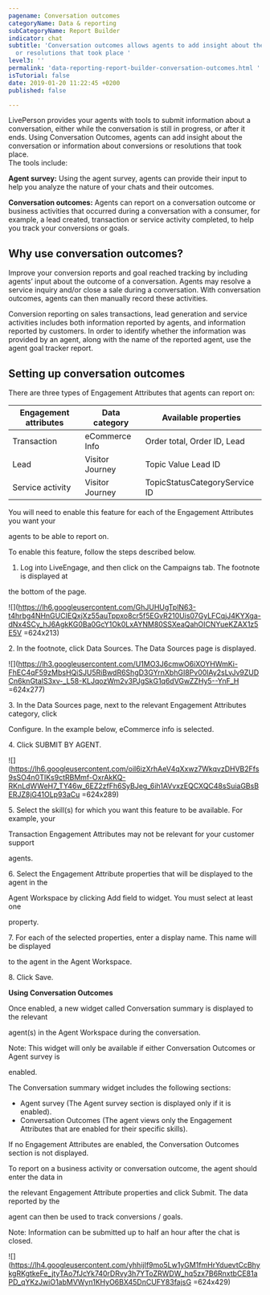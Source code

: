 ```yaml
---
pagename: Conversation outcomes
categoryName: Data & reporting
subCategoryName: Report Builder
indicator: chat
subtitle: 'Conversation outcomes allows agents to add insight about the conversation
  or resolutions that took place '
level3: ''
permalink: 'data-reporting-report-builder-conversation-outcomes.html '
isTutorial: false
date: 2019-01-20 11:22:45 +0200
published: false

---
```

LivePerson provides your agents with tools to submit information about a conversation, either while the conversation is still in progress, or after it ends. Using Conversation Outcomes, agents can add insight about the conversation or information about conversions or resolutions that took place.  
The tools include:  

**Agent survey:** Using the agent survey, agents can provide their input to help you analyze the nature of your chats and their outcomes.  

**Conversation outcomes:** Agents can report on a conversation outcome or business activities that occurred during a conversation with a consumer, for example, a lead created, transaction or service activity completed, to help you track your conversions or goals. 

## Why use conversation outcomes? 

Improve your conversion reports and goal reached tracking by including agents’ input about the outcome of a conversation. Agents may resolve a service inquiry and/or close a sale during a conversation. With conversation outcomes, agents can then manually record these activities. 

Conversion reporting on sales transactions, lead generation and service activities includes both information reported by agents, and information reported by customers. In order to identify whether the information was provided by an agent, along with the name of the reported agent, use the agent goal tracker report. 

## **Setting up conversation outcomes** 

There are three types of Engagement Attributes that agents can report on:

| Engagement attributes  | Data category | Available properties |
| --- | --- | --- |
| Transaction  | eCommerce Info | Order total, Order ID, Lead  |
| Lead | Visitor Journey | Topic Value Lead ID |
| Service activity  | Visitor Journey | TopicStatusCategoryService ID |

You will need to enable this feature for each of the Engagement Attributes you want your

agents to be able to report on.

To enable this feature, follow the steps described below.

1. Log into LiveEngage, and then click on the Campaigns tab. The footnote is displayed at

the bottom of the page.

![](https://lh6.googleusercontent.com/GhJUHUgTplN63-t4hrbg4NHnGUCIEQxjXz55auTppxo8cr5f5EGvR210Uis07GyLFCqjJ4KYXga-dNx4SCy_hJ6AgkKG0Ba0GcY1Ok0LxAYNM80SSXeaQahOICNYueKZAX1z5E5V =624x213)

2\. In the footnote, click Data Sources. The Data Sources page is displayed.

![](https://lh3.googleusercontent.com/U1MO3J6cmwO6iXOYHWmKi-FhEC4qF59zMbsHQiSJU5RiBwdR6ShgD3GYrnXbhGI8Pv00lAy2sLvJv9ZUDCn6knGtalS3xv-_L58-KLJqozWm2v3PJgSkG1q6dVGwZZHy5--YnF_H =624x277)

3\. In the Data Sources page, next to the relevant Engagement Attributes category, click

Configure. In the example below, eCommerce info is selected.

4\. Click SUBMIT BY AGENT.

![](https://lh6.googleusercontent.com/oil6izXrhAeV4qXxwz7WkqvzDHVB2Ffs9sSO4n0TIKs9ctRBMmf-OxrAkKQ-RKnLdWWeH7_TY46w_6EZ2zfFh6SyBJeg_6ih1AVvxzEQCXQC48sSuiaGBsBERJZ8jG41OLp93aCu =624x289)

5\. Select the skill(s) for which you want this feature to be available. For example, your

Transaction Engagement Attributes may not be relevant for your customer support

agents.

6\. Select the Engagement Attribute properties that will be displayed to the agent in the

Agent Workspace by clicking Add field to widget. You must select at least one

property.

7\. For each of the selected properties, enter a display name. This name will be displayed

to the agent in the Agent Workspace.

8\. Click Save.

**Using Conversation Outcomes**

Once enabled, a new widget called Conversation summary is displayed to the relevant

agent(s) in the Agent Workspace during the conversation.

Note: This widget will only be available if either Conversation Outcomes or Agent survey is

enabled.

The Conversation summary widget includes the following sections:

* Agent survey (The Agent survey section is displayed only if it is enabled).
* Conversation Outcomes (The agent views only the Engagement Attributes that are enabled for their specific skills).

If no Engagement Attributes are enabled, the Conversation Outcomes section is not displayed.

To report on a business activity or conversation outcome, the agent should enter the data in

the relevant Engagement Attribute properties and click Submit. The data reported by the

agent can then be used to track conversions / goals.

Note: Information can be submitted up to half an hour after the chat is closed.

![](https://lh4.googleusercontent.com/yhhijIf9mo5Lw1yGM1fmHrYduevtCcBhykgRKgtkeFe_jtyTAo7fJcYk740rDRvy3h7YToZRWDW_hq5zx7B6RnxtbCE81aPD_qYKzJwiO1abMVWyn1KHyO6BX45DnCUFY83fajsG =624x429)
